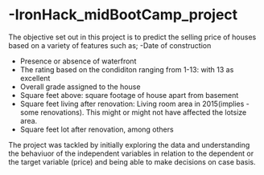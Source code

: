 # -IronHack_midBootCamp_project

The objective set out in this project is to predict the selling price of houses based on a variety of features such as;
-Date of construction
- Presence or absence of waterfront
- The rating based on the condiditon ranging from 1-13: with 13 as excellent
- Overall grade assigned to the house
- Square feet above: square footage of house apart from basement
- Square feet living after renovation: Living room area in 2015(implies - some renovations). This might or might not have affected the lotsize area.
- Square feet lot after renovation, among others

The project was tackled by initially exploring the data and understanding the behaviuor of the independent variables in relation to the dependent or the target variable (price)
and being able to make decisions on case basis.



